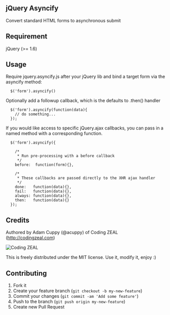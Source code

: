 ## jQuery Asyncify

Convert standard HTML forms to asynchronous submit

## Requirement

jQuery (>= 1.6)

## Usage

Require jquery.asyncify.js after your jQuery lib and bind a target form
via the asyncify method:

```
  $('form').asyncify()
```

Optionally add a followup callback, which is the defaults to .then()
handler

```
  $('form').asyncify(function(data){
    // do something...
  });
```

If you would like access to specific jQuery.ajax callbacks, you can pass
in a named method with a corresponding function.

```
  $('form').asyncify({

    /*
     * Run pre-processing with a before callback
     */
    before:  function(form){},

    /*
     * These callbacks are passed directly to the XHR ajax handler
     */
    done:   function(data){},
    fail:   function(data){},
    always: function(data){},
    then:   function(data){}
  });
```

## Credits

Authored by Adam Cuppy (@acuppy) of Coding ZEAL (http://codingzeal.com)

![Coding ZEAL](https://googledrive.com/host/0B3TWa6M1MsWeWmxRZWhscllwTzA/ZEAL-logo-final-150.png)

This is freely distributed under the MIT license.  Use it, modify it,
enjoy :)

## Contributing

1. Fork it
2. Create your feature branch (`git checkout -b my-new-feature`)
3. Commit your changes (`git commit -am 'Add some feature'`)
4. Push to the branch (`git push origin my-new-feature`)
5. Create new Pull Request


